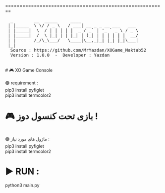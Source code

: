 <span color="cyan">========================================================</span><br/>
<pre>
  _        __  _____     ____                      
 | |_____  \ \/ / _ \   / ___| __ _ _ __ ___   ___ 
 | |_____|  \  / | | | | |  _ / _` | '_ ` _ \ / _ \
 | |_____|  /  \ |_| | | |_| | (_| | | | | | |  __/
 | |       /_/\_\___/   \____|\__,_|_| |_| |_|\___|
 |_|                                               
  Source : https://github.com/MrYazdan/XOGame_Maktab52
  Version : 1.0.0  -  Developer : Yazdan
</pre>

<br/>
# 🎮 XO Game Console<br/>
<br/>
🟢 requirement :<br/>
pip3 install pyfiglet<br/>
pip3 install termcolor2<br/>

# 🎮 بازی تحت کنسول دوز ! <br/>
<br/>
🟢 ماژول های مورد نیاز :<br/>
pip3 install pyfiglet<br/>
pip3 install termcolor2<br/>

# ▶ RUN :<br/>
python3 main.py
